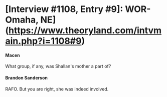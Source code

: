# [Interview #1108, Entry #9]: WOR-Omaha, NE](https://www.theoryland.com/intvmain.php?i=1108#9)

#### Macen

What group, if any, was Shallan's mother a part of?

#### Brandon Sanderson

RAFO. But you are right, she was indeed involved.

